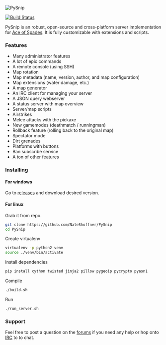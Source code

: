 ![PySnip](http://i.imgur.com/QFgqcRM.png)

[![Build Status](https://travis-ci.org/NateShoffner/PySnip.svg?branch=master)](https://travis-ci.org/NateShoffner/PySnip)

PySnip is an robust, open-source and cross-platform server implementation for [Ace of Spades](http://buildandshoot.com). It is fully customizable with extensions and scripts.

### Features ###

* Many administrator features
* A lot of epic commands
* A remote console (using SSH)
* Map rotation
* Map metadata (name, version, author, and map configuration)
* Map extensions (water damage, etc.)
* A map generator
* An IRC client for managing your server
* A JSON query webserver
* A status server with map overview
* Server/map scripts
* Airstrikes
* Melee attacks with the pickaxe
* New gamemodes (deathmatch / runningman)
* Rollback feature (rolling back to the original map)
* Spectator mode
* Dirt grenades
* Platforms with buttons
* Ban subscribe service
* A ton of other features 

### Installing ###
#### For windows ####
Go to [releases](https://github.com/NateShoffner/PySnip/releases) and download desired version.

#### For linux ####
Grab it from repo.
```bash
git clone https://github.com/NateShoffner/PySnip
cd PySnip
```
Create virtualenv
```bash
virtualenv -p python2 venv
source ./venv/bin/activate
```
Install dependencies
```bash
pip install cython twisted jinja2 pillow pygeoip pycrypto pyasn1
```
Compile
```bash
./build.sh
```
Run
```bash
./run_server.sh
```

### Support ###

Feel free to post a question on the [forums](http://buildandshoot.com/viewforum.php?f=19) if you need any help or hop onto [IRC](http://webchat.quakenet.org/?channels=%23buildandshoot) to to chat.

